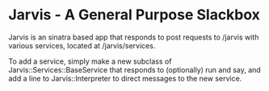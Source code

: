 # Jarvis - A General Purpose Slackbox

Jarvis is an sinatra based app that responds to post requests to /jarvis with various services, located at /jarvis/services.

To add a service, simply make a new subclass of Jarvis::Services::BaseService that responds to (optionally) run and say, and add a line to Jarvis::Interpreter to direct messages to the new service.
